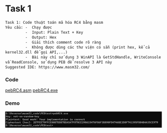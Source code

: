 # Task 1

```
Task 1: Code thuật toán mã hóa RC4 bằng masm
Yêu cầu: -  Chạy được
         -  Input: Plain Text + Key
         -  Output: Hex 
         -  Giải thích comment code rõ ràng 
         -  Không được dùng các thư viện có sẵn (print hex, kể cả kernel32.dll để gọi API,...) 
         -  Bài này chỉ sử dụng 3 WinAPI là GetStdHandle, WriteConsole vầ ReadConsole, sử dụng PEB để resolve 3 API này
Suggested IDE: https://www.masm32.com/
```

### Code

[pebRC4.asm](https://github.com/noobmannn/KCSCTrainingReverse/blob/main/Task1/Code/pebRC4.asm)
[pebRC4.exe](https://github.com/noobmannn/KCSCTrainingReverse/blob/main/Task1/Code/pebRC4.exe)

### Demo

![](https://github.com/noobmannn/KCSCTrainingReverse/blob/855d60f25f38192aa230ac730f10ef1e6ef0de22/Task1/Img/Demo%20pebRC4.png)

